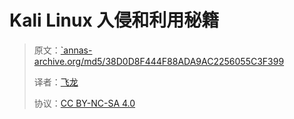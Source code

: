 # Kali Linux 入侵和利用秘籍

> 原文：[`annas-archive.org/md5/38D0D8F444F88ADA9AC2256055C3F399](https://annas-archive.org/md5/38D0D8F444F88ADA9AC2256055C3F399)
> 
> 译者：[飞龙](https://github.com/wizardforcel)
> 
> 协议：[CC BY-NC-SA 4.0](http://creativecommons.org/licenses/by-nc-sa/4.0/)
